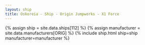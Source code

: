 ```yaml
---
layout: ship
title: Oskoreia - Ship - Origin Jumpworks - X1 Force
---
```

{% assign ship = site.data.ships[112] %}
{% assign manufacturer = site.data.manufacturers[ORIG] %}
{% include ship.html ship=ship manufacturer=manufacturer %}

